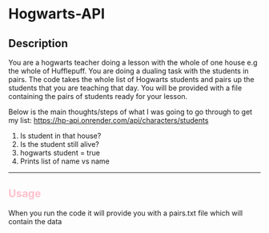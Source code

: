 # Hogwarts-API

## Description
You are a hogwarts teacher doing a lesson with the whole of one house e.g the whole of Hufflepuff.
You are doing a dualing task with the students in pairs.
The code takes the whole list of Hogwarts students and pairs up the students that you are teaching that day.
You will be provided with a file containing the pairs of students ready for your lesson.

Below is the main thoughts/steps of what I was going to go through to get my list:
 https://hp-api.onrender.com/api/characters/students
1. Is student in that house?
2. Is the student still alive?
3. hogwarts student = true 
4. Prints list of name vs name
---

## <span style="color:pink">Usage</span>

When you run the code it will provide you with a pairs.txt file which will contain the data

```bash


